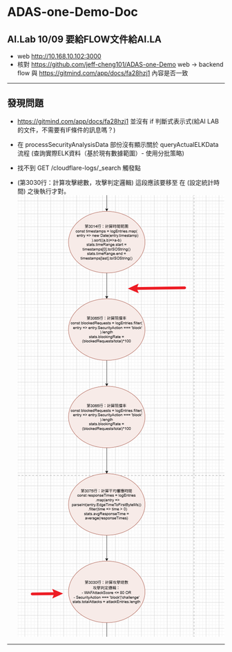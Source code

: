 # ADAS-one-Demo-Doc
## AI.Lab 10/09 要給FLOW文件給AI.LA
- web http://10.168.10.102:3000
- 核對 https://github.com/jeff-cheng101/ADAS-one-Demo web -> backend flow 與 https://gitmind.com/app/docs/fa28hzj1 內容是否一致

--- 

## 發現問題

- https://gitmind.com/app/docs/fa28hzj1 並沒有 if 判斷式表示式(給AI LAB的文件，不需要有IF條件的訊息嗎？)

- 在 processSecurityAnalysisData 部份沒有顯示關於 queryActualELKData 流程 (查詢實際ELK資料（基於現有數據範圍）- 使用分批策略)

- 找不到 GET /cloudflare-logs/_search 觸發點

- (第3030行：計算攻擊總數，攻擊判定邏輯) 這段應該要移至 在 (設定統計時間) 之後執行才對。![流程圖](./calculateSecurityStats-1.png)

---


